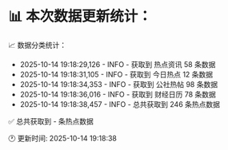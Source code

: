 📊 本次数据更新统计：
==========================

📈 数据分类统计：
- 2025-10-14 19:18:29,126 - INFO - 获取到 热点资讯 58 条数据
- 2025-10-14 19:18:31,105 - INFO - 获取到 今日热点 12 条数据
- 2025-10-14 19:18:34,353 - INFO - 获取到 公社热帖 98 条数据
- 2025-10-14 19:18:36,016 - INFO - 获取到 财经日历 78 条数据
- 2025-10-14 19:18:38,457 - INFO - 总共获取到 246 条热点数据

✅ 总共获取到 - 条热点数据

🕐 更新时间: 2025-10-14 19:18:38
